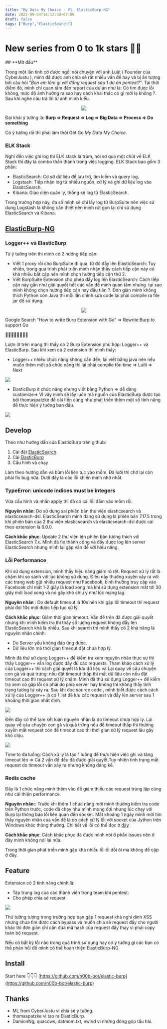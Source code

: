 ```yaml
---
title: "My Data My Choice - P1. ElasticBurp-NG"
date: 2022-09-04T16:12:30+07:00
draft: false
tags: ["Burp","ElasticSearch"]
---
```

<h1>New series from 0 to 1k stars 🤡🤡</h1>
<!--more-->
## **Mở đầu**

Trong một lần tình cờ được ngồi nói chuyện với anh Luật ( Founder của CyberJustu ), mình đã được anh chia sẻ rất nhiều vấn đề hay và bị ấn tượng bởi câu hỏi "*Bọn em làm gì với đống request sau 1 dự án pentest?*". Tại thời điểm đó, mình chỉ quan tâm đến report của dự án như là: Có tìm được lỗi không, mức độ ảnh hưởng ra sao hay cách khai thác có gì mới lạ không ?. Sau khi nghe câu trả lời từ anh mình kiểu.

<p align="center">
<img src="/elasticburp-ng-part-1/wow.png">
</p>

Đại khái ý tưởng là: **Burp => Request => Log => Big Data => Process => Do something**

Có ý tưởng rồi thì phải làm thôi Gét Go *My Data My Choice*.
### **ELK Stack**

Nghĩ đến việc ghi log thì ELK stack là trùm, nói sơ qua một chút về ELK Stack thì đây là combo thần thánh trong việc logging. ELK Stack bao gồm 3 phần:

- ElasticSearch: Cơ sở dữ liệu để lưu trữ, tìm kiếm và query log.
- Logstash: Tiếp nhận log từ nhiều nguồn, xử lý và ghi dữ liệu log vào ElasitcSearch.
- Kibana: Giao diện quản lý, thống kê log từ ElasticSearch.

Trong trường hợp này, đa số mình sẽ chỉ lấy log từ BurpSuite nên việc sử dụng Logstash là không cần thiết nên mình rút gọn lại chỉ sử dụng ElasticSearch và Kibana.

## [ElasticBurp-NG](https://github.com/n00b-bot/elastic-burp)

### **Logger++ và ElasticBurp**

Từ ý tưởng trên thì mình có 2 hướng tiếp cận:

- Viết 1 proxy rồi cho BurpSuite đi qua, từ đó đẩy lên ElasticSearch: Tuy nhiên, trong quá trình phát triển mình nhận thấy cách tiếp cận này có khá nhiều bất cập nên mình chọn hướng tiếp cận thứ 2.
- Viết BurpSuite Extension cho phép đẩy log lên ElasticSearch: Cách tiếp cận này gần như giải quyết hết các vấn đề mình quan tâm nhưng  tại sao mình không chọn hướng tiếp cận này đầu tiên ?. Đơn giản mình không thích Python còn Java thì mỗi lần chỉnh sửa code lại phải compile ra file jar để sử dụng.

<p align="center">
<img src="/elasticburp-ng-part-1/gopro.png">
</p>
Google Search "How to write Burp Extension with Go" => Rewrite Burp to support Go

🤡🤡🤡🤡🤡🤡🤡🤡

Lượn lờ trên mạng thì thấy có 2 Burp Extension phù hợp: Logger++ và ElasticBurp. Sau khi xem cả 2 extension thì mình thấy:

- Logger++ nhiều chức năng không cần đến, lại viết bằng java nên nếu muốn thêm một số chức năng thì lại phải complie tốn time => Lười => Next

![](one.png)

- ElasticBurp ít chức năng nhưng viết bằng Python => dễ dàng customize=> Vì vậy mình sẽ lấy luôn mã nguồn của ElasticBurp được tạo bởi thomaspatzke để cải tiến cũng như phát triển thêm một số tính năng để thực hiện ý tưởng ban đầu.

![](two.png)

## **Develop**

Theo như hướng dẫn của ElasticBurp trên github:

1. Cài đặt [ElasticSearch](https://www.digitalocean.com/community/tutorials/how-to-install-and-configure-elasticsearch-on-ubuntu-20-04#step-1-installing-and-configuring-elasticsearch)
2. Cài [ElasticBurp](https://github.com/thomaspatzke/WASE)
3. Cấu hình và chạy

Làm theo hướng dẫn và bùm lỗi liên tục vào mồm. Đã lười thì chớ lại còn phải fix bug nữa. Dưới đây là các lỗi khiến mình nhớ nhất.

### **TypeError: unicode indices must be integers**

Vừa cấu hình và nhấn apply thì đã có cái lỗi đấm vào mồm rồi.

**Nguyên nhân**: Do sử dụng sai phiên bản thư viện elasticsearch và elasticsearch-dsl. ElasticSearch mình đang sử dụng là phiên bản 7.17.5 trong khi phiên bản của 2 thư viện elasticsearch và elasticsearch-dsl được cài theo extension là 6.0.0.

**Cách khắc phục**: Update 2 thư viện lên phiên bản tương thích với ElasticSearch 7.x. Mình đã fix thành công và đẩy được log lên server ElasticSearch nhưng mình lại gặp vấn đề với hiệu năng.

### **Lỗi Performance**

Khi sử dụng extension, mình thấy hiệu năng giảm rõ rệt. Request xử lý rất là chậm khi so sánh với lúc không sử dụng. Điều này thường xuyên xảy ra với các trang web gửi nhiều request như Facebook, bình thường truy cập vào Facebook chỉ mất 1-2 giây là load xong mà khi sử dụng extension mất tới 30 giây mới load xong và nó gây khó chịu y như lúc mạng lag.

**Nguyên nhân** : Do default timeout là 10s nên khi gặp lỗi timeout thì request phải đợi 10s mới được tiếp tục xử lý.

**Cách khắc phục**: Giảm thời gian timeout. Vấn đề trên đã được giải quyết nhưng khi mình kiểm tra thì thấy số lượng request không đẩy lên ElasticSearch khá là nhiều. Sau khi search thì mình thấy có 2 khả năng là nguyên nhân chính:

- Do Server yếu không đáp ứng được.
- Dữ liệu lớn mà thời gian timeout đặt chưa hợp lý.

Mình đã thử sử dụng Logger++ để kiểm tra xem nguyên nhân thực sự thì thấy Logger++ vẫn log được đầy đủ các requests. Tham khảo cách xử lý của Logger++ thì cách giải quyết là lưu dữ liệu và Lại quay về câu chuyện con gà và quả trứng: nếu đặt timeout thấp thì mất dữ liệu còn nếu đặt timeout cao thì request xử lý chậm. Mình đã thử sử dụng Logger++ để kiểm tra xem có gặp lỗi có phải do phía server hay không thì không thấy tình trạng tương tự xảy ra. Sau khi đọc source code , mình biết được cách cách xử lý của Logger++  là có 1 list để lưu các request và đẩy lên server sau 1 khoảng thời gian nhất định.

![](logger%2B%2B.png)

Đến đây có thể tạm kết luận nguyên nhân là do timeout chưa hợp lý. Lại quay về câu chuyện con gà và quả trứng nếu để timeout thấp thì thường xuyên mất request còn để timeout cao thì thời gian xử lý request lâu gây khó chịu.

![](thinking.png)

Time to đa luồng: Cách xử lý là tạo 1 luồng để thực hiện việc ghi và tăng timeout lên => Cả 2 vấn đề đều đã được giải quyết.Tuy nhiên tình trạng mất request do timeout vẫn xảy ra nhưng không đáng kể.

### **Redis cache**

Đây là 1 chức năng mình thêm vào để giảm thiểu các request trùng lặp cũng như cải thiện performance.

**Nguyên nhân:**: Trước khi thêm 1 chức năng mới mình thường kiểm tra code trên Python trước, code đã chạy như mình mong đợi nhưng lúc chạy với Burp lại thông báo lỗi liên quan đến socket. Mất khoảng 1 ngày mình mới tìm thấy nguyên nhân của vấn đề là do cách xử lý lỗi với socket của Jython trên Windows khác thông thường. Chi tiết về lỗi có thể đọc ở [đây](https://github.com/n00b-bot/elastic-burp/issues/1)

**Cách khắc phục**: Cách khắc phục đã được mình nói ở phần issues nên ở đây mình không nói lại nữa.

Trong thời gian phát triển mình gặp khá nhiều lỗi ối dồi ôi mà không đề cập ở đây.

## **Feature**

Extension có 2 tính năng chính là:

- Tập trung log của các thành viên trong team khi pentest:
- Cho phép chia sẻ request

![](three.png)

Thử tưởng tượng trong trường hợp bạn gặp 1 request khả nghi dính XSS nhưng chưa tìm được cách bypass và muốn chia sẻ request đấy cho người khác thì đơn giản chỉ cần đưa mã hash của request đấy thay vì phải copy toàn bộ request.

Nếu có bất kỳ lỗi nào trong quá trình sử dụng hay có ý tưởng gì các bạn có thể phản hồi để mình có thể hoàn thiện ElasticBurp-NG

## **Install**

Start here 👇️👇️👇️ [https://github.com/n00b-bot/elastic-burp](https://github.com/n00b-bot/elastic-burp)

## **Thanks**

- ML from CyberJustu vì chia sẻ ý tưởng.
- thomaspatzke vì tạo ra ElasticBurp.
- DamionNg, quaccws, datmom.txt, ewind vì những đóng góp tấu hài.
